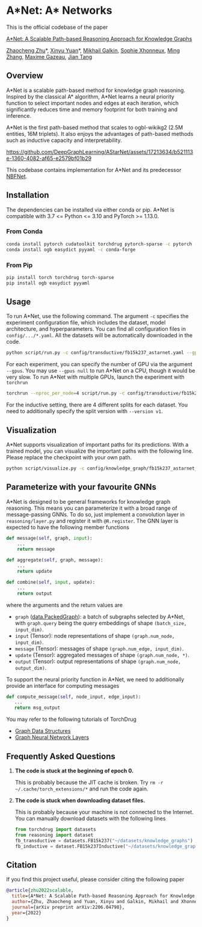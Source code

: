 # A\*Net: A\* Networks #

This is the official codebase of the paper

[A*Net: A Scalable Path-based Reasoning Approach for Knowledge Graphs][paper]

[Zhaocheng Zhu](https://kiddozhu.github.io)\*,
[Xinyu Yuan](https://github.com/KatarinaYuan)\*,
[Mikhail Galkin](https://migalkin.github.io),
[Sophie Xhonneux](https://github.com/lpxhonneux),
[Ming Zhang](http://net.pku.edu.cn/dlib/mzhang/),
[Maxime Gazeau](https://scholar.google.com/citations?user=LfmqBJsAAAAJ),
[Jian Tang](https://jian-tang.com)

[paper]: https://arxiv.org/pdf/2206.04798.pdf

## Overview ##

A\*Net is a scalable path-based method for knowledge graph reasoning. Inspired by
the classical A\* algorithm, A\*Net learns a neural priority function to select
important nodes and edges at each iteration, which significantly reduces time and
memory footprint for both training and inference.

A\*Net is the first path-based method that scales to ogbl-wikikg2 (2.5M entities,
16M triplets). It also enjoys the advantages of path-based methods such as
inductive capacity and interpretability.

https://github.com/DeepGraphLearning/AStarNet/assets/17213634/b521113e-1360-4082-af65-e2579bf01b29

This codebase contains implementation for A\*Net and its predecessor [NBFNet].

[NBFNet]: https://github.com/DeepGraphLearning/NBFNet

## Installation ##

The dependencies can be installed via either conda or pip. A\*Net is compatible
with 3.7 <= Python <= 3.10 and PyTorch >= 1.13.0.

### From Conda ###

```bash
conda install pytorch cudatoolkit torchdrug pytorch-sparse -c pytorch -c pyg -c milagraph
conda install ogb easydict pyyaml -c conda-forge
```

### From Pip ###

```bash
pip install torch torchdrug torch-sparse
pip install ogb easydict pyyaml
```

## Usage ##

To run A\*Net, use the following command. The argument `-c` specifies the experiment
configuration file, which includes the dataset, model architecture, and
hyperparameters. You can find all configuration files in `config/.../*.yaml`.
All the datasets will be automatically downloaded in the code.

```bash
python script/run.py -c config/transductive/fb15k237_astarnet.yaml --gpus [0]
```

For each experiment, you can specify the number of GPU via the argument `--gpus`.
You may use `--gpus null` to run A\*Net on a CPU, though it would be very slow.
To run A\*Net with multiple GPUs, launch the experiment with `torchrun`

```bash
torchrun --nproc_per_node=4 script/run.py -c config/transductive/fb15k237_astarnet.yaml --gpus [0,1,2,3]
```

For the inductive setting, there are 4 different splits for each dataset. You need
to additionally specify the split version with `--version v1`.

## Visualization ##

A\*Net supports visualization of important paths for its predictions. With a trained
model, you can visualize the important paths with the following line. Please replace
the checkpoint with your own path.

```bash
python script/visualize.py -c config/knowledge_graph/fb15k237_astarnet_visualize.yaml --checkpoint /path/to/astarnet/experiment/model_epoch_20.pth
```

## Parameterize with your favourite GNNs ##

A\*Net is designed to be general frameworks for knowledge graph reasoning. This
means you can parameterize it with a broad range of message-passing GNNs. To do so,
just implement a convolution layer in `reasoning/layer.py` and register it with
`@R.register`. The GNN layer is expected to have the following member functions

```python
def message(self, graph, input):
    ...
    return message

def aggregate(self, graph, message):
    ...
    return update

def combine(self, input, update):
    ...
    return output
```

where the arguments and the return values are
- `graph` ([data.PackedGraph]): a batch of subgraphs selected by A*Net, with
  `graph.query` being the query embeddings of shape `(batch_size, input_dim)`.
- `input` (Tensor): node representations of shape `(graph.num_node, input_dim)`.
- `message` (Tensor): messages of shape `(graph.num_edge, input_dim)`.
- `update` (Tensor): aggregated messages of shape `(graph.num_node, *)`.
- `output` (Tensor): output representations of shape `(graph.num_node, output_dim)`.

To support the neural priority function in A\*Net, we need to additionally provide
an interface for computing messages

```python
def compute_message(self, node_input, edge_input):
   ...
   return msg_output
```

You may refer to the following tutorials of TorchDrug
- [Graph Data Structures](https://torchdrug.ai/docs/notes/graph.html)
- [Graph Neural Network Layers](https://torchdrug.ai/docs/notes/layer.html)

[data.PackedGraph]: https://torchdrug.ai/docs/api/data.html#packedgraph

## Frequently Asked Questions ##

1. **The code is stuck at the beginning of epoch 0.**

   This is probably because the JIT cache is broken.
   Try `rm -r ~/.cache/torch_extensions/*` and run the code again.

2. **The code is stuck when downloading dataset files.**

   This is probably because your machine is not connected to the Internet.
   You can manually download datasets with the following lines
   ```python
   from torchdrug import datasets
   from reasoning import dataset
   fb_transductive = datasets.FB15k237("~/datasets/knowledge_graphs")
   fb_inductive = dataset.FB15k237Inductive("~/datasets/knowledge_graphs")
   ```

## Citation ##

If you find this project useful, please consider citing the following paper

```bibtex
@article{zhu2022scalable,
  title={A*Net: A Scalable Path-based Reasoning Approach for Knowledge Graphs},
  author={Zhu, Zhaocheng and Yuan, Xinyu and Galkin, Mikhail and Xhonneux, Sophie and Zhang, Ming and Gazeau, Maxime and Tang, Jian},
  journal={arXiv preprint arXiv:2206.04798},
  year={2022}
}
```
